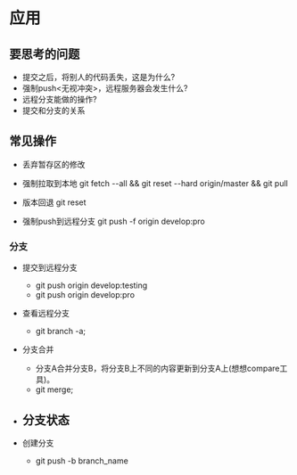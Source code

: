 # 应用
## 要思考的问题
- 提交之后，将别人的代码丢失，这是为什么?
- 强制push<无视冲突>，远程服务器会发生什么?
- 远程分支能做的操作?
- 提交和分支的关系

## 常见操作
- 丢弃暂存区的修改

- 强制拉取到本地
git fetch --all && git reset --hard origin/master && git pull

- 版本回退
git reset 

- 强制push到远程分支
git push -f origin develop:pro

### 分支
- 提交到远程分支
    - git push origin develop:testing
    - git push origin develop:pro

- 查看远程分支
    - git branch -a;

- 分支合并
    - 分支A合并分支B，将分支B上不同的内容更新到分支A上(想想compare工具)。 
    - git merge; 

- 分支状态
    -     

- 创建分支
    - git push -b branch_name